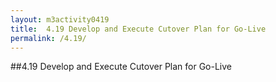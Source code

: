 ```yaml
---
layout: m3activity0419
title: 	4.19 Develop and Execute Cutover Plan for Go-Live	
permalink: /4.19/
---
```

##4.19 Develop and Execute Cutover Plan for Go-Live	
